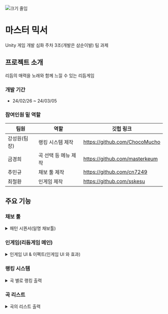 ![크기 줄임](https://github.com/cn7249/RhythmProject/assets/49467508/1735e231-9c27-4772-a32d-346f1dcf2fa7)

# 마스터 믹서
Unity 게임 개발 심화 주차 3조(개발은 삼순이발) 팀 과제
## 프로젝트 소개
리듬의 매력을 노래와 함께 느낄 수 있는 리듬게임
### 개발 기간
- 24/02/26 ~ 24/03/05

### 참여인원 밑 역할
|팀원|역할|깃헙 링크|
|------|---|---|
|강성원(팀장)|랭킹 시스템 제작|https://github.com/ChocoMucho |
|금경희|곡 선택 등 메뉴 제작|https://github.com/masterkeum |
|추민규|채보 툴 제작|https://github.com/cn7249 |
|최철환|인게임 제작|https://github.com/sskesu |


## 주요 기능
### 채보 툴
<details>
<summary>패턴 시퀀서(일명 채보툴)</summary>
<div markdown="1">

![image](https://github.com/cn7249/RhythmProject/assets/49467508/ab1f351f-0b58-4684-bfc0-f452a4e5ae2d)


BarBehaviour.cs - 채보툴에서 마디를 클릭했을 때의 반응 등의 UI 행동

GridBtnBehaviour.cs - 클릭한 위치에 노트가 생성되고 각 트랙의 List에 해당 정보가 변환되게 행동

NotePSBehaviour.cs - 생성한 노트의 마우스 우클릭 시 삭제

BeatSelectorUI.cs - 4, 8, 12, 16박자 선택 UI와 제어

GridInfoUI.cs - 패턴 그리드의 마디 선택과 확대/축소 정보 제공 UI의 제어

SaveLoadUI.cs - 채보 파일(.xml)의 저장과 불러오기 UI의 제어

GridController.cs - 패턴 그리드의 이동 관련 스크립트

InputPreset.cs - 박자별 프리셋 생성기, 24, 32박 등 원하는 박자의 프리셋이 필요하다면 사용

PatternManager.cs - 싱글톤, 채보툴의 중추적인 역할을 담당

XMLManager.cs - XML 파일의 저장과 불러오기를 담당

</div>
</details>


### 인게임(리듬게임 메인)

<details>
<summary> 인게임 UI & 이펙트(인게임 UI 와 효과)</summary>
<div 마크다운="1">
 
![image](https://github.com/cn7249/RhythmProject/assets/49467508/4b27d1a1-43dc-4514-8890-70a6d7620f4b)

GearInput.cs - (입력 프로토타입, 나중에 철환님께서 마무리)

NoteGenerator.cs - 만들어놓은 채보 파일(.xml 확장자)을 불러와 노트로 만듦

UI_ComboFX.cs - 콤보 UI의 조건과 애니메이션 제어

UI_JudgeEffects.cs - 판정 UI의 조건과 애니메이션 제어

</div>
</details>


### 랭킹 시스템
<details>
<summary> 곡 별로 랭킹 출력 </summary>
<div 마크다운="1">
- 곡 별로 랭킹이 출력됩니다.
 - 랭킹의 정렬은 병합 정렬을 사용하여 중복 요소에 대한 불안정성을 없앴습니다.
 - 곡 마다의 랭킹 정보는 딕셔너리 형태이며 Json으로 저장 및 불러옵니다.

![image](https://github.com/cn7249/RhythmProject/assets/49467508/6a2e4735-bdda-464f-b057-d199e48d1429)


</div>
</details>

### 곡 리스트
<details>
<summary> 곡의 리스트 출력</summary>
<div 마크다운="1">
 
![image](https://github.com/cn7249/RhythmProject/assets/49467508/7fb22ecd-9eeb-4293-9f53-1453e5d55bce)
 
ui 기능에서는 플레이 음악을 누르면 음악이 재생되고 다시한번 누르면 플레이를 할 수 있는 구조입니다.

해당기능에서 음악을 플레이 하고 다른곡을 누르면 멈추고 플레이 하게 제작했습니다.
</div>
</details>


